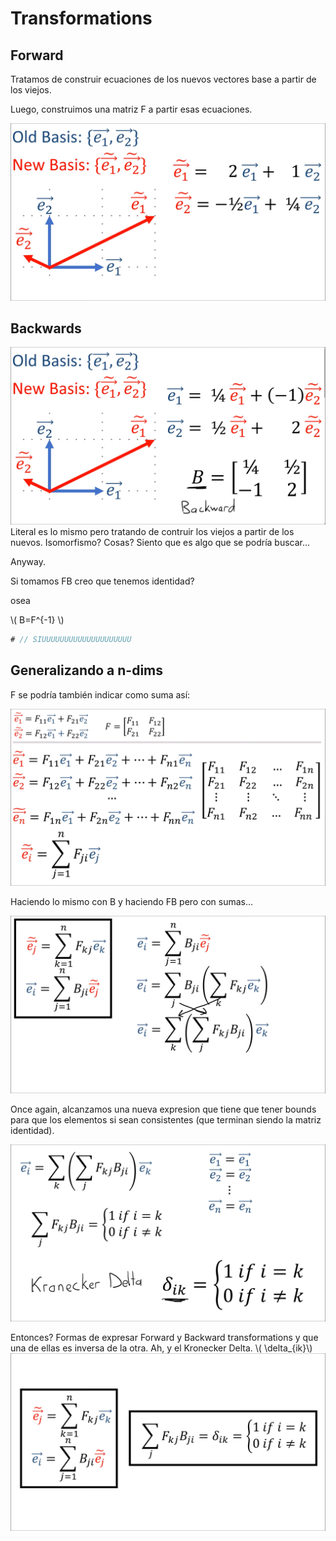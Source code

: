 # Transformations

## Forward

Tratamos de construir ecuaciones de los nuevos vectores base a partir de los viejos.

Luego,  construimos una matriz F a partir esas ecuaciones.

![F matrix](f.png)

## Backwards

![B matrix](b.png)
Literal es lo mismo pero tratando de contruir los viejos a partir de los nuevos. Isomorfismo? Cosas? Siento que es algo que se podría buscar...

Anyway.

Si tomamos FB creo que tenemos identidad?

osea

\\( B=F^{-1} \\)

```rust
# // SIUUUUUUUUUUUUUUUUUUUU 
```

## Generalizando a n-dims

F se podría también indicar como suma así:

![Construcción de  matriz F generalizada a n dimensiones](Fn.png)

Haciendo lo mismo con B y haciendo FB pero con sumas...

![B como suma y demostración matricial de ](BnF.png)

Once again, alcanzamos una nueva expresion que tiene que tener bounds para que los elementos si sean consistentes (que terminan siendo la matriz identidad).

![PreKronecker delta](kroneckerdelta.png)

Entonces? Formas de expresar Forward y Backward transformations y que una de ellas es inversa de la otra. Ah, y el Kronecker Delta. \\( \delta_{ik}\\)
![Summary](summary.png)
